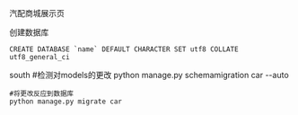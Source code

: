 汽配商城展示页

创建数据库

    CREATE DATABASE `name` DEFAULT CHARACTER SET utf8 COLLATE utf8_general_ci



south
    #检测对models的更改
    python manage.py schemamigration car --auto

    #将更改反应到数据库
    python manage.py migrate car
